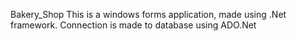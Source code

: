 Bakery_Shop
This is a windows forms application, made using .Net framework.
Connection is made to database using ADO.Net
